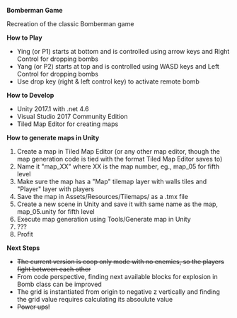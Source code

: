 **Bomberman Game**

Recreation of the classic Bomberman game

**How to Play**

* Ying (or P1) starts at bottom and is controlled using arrow keys and Right Control for dropping bombs
* Yang (or P2) starts at top and is controlled using WASD keys and Left Control for dropping bombs
* Use drop key (right & left control key) to activate remote bomb

**How to Develop**

* Unity 2017.1 with .net 4.6
* Visual Studio 2017 Community Edition
* Tiled Map Editor for creating maps

**How to generate maps in Unity**

1. Create a map in Tiled Map Editor (or any other map editor, though the map generation code is tied with the format Tiled Map Editor saves to)
2. Name it "map_XX" where XX is the map number, eg., map_05 for fifth level
3. Make sure the map has a "Map" tilemap layer with walls tiles and "Player" layer with players
4. Save the map in Assets/Resources/Tilemaps/ as a .tmx file
5. Create a new scene in Unity and save it with same name as the map, map_05.unity for fifth level
6. Execute map generation using Tools/Generate map in Unity
7. ???
8. Profit

**Next Steps**

* ~~The current version is coop only mode with no enemies, so the players fight between each other~~
* From code perspective, finding next available blocks for explosion in Bomb class can be improved
* The grid is instantiated from origin to negative z vertically and finding the grid value requires calculating its absoulute value
* ~~Power ups!~~